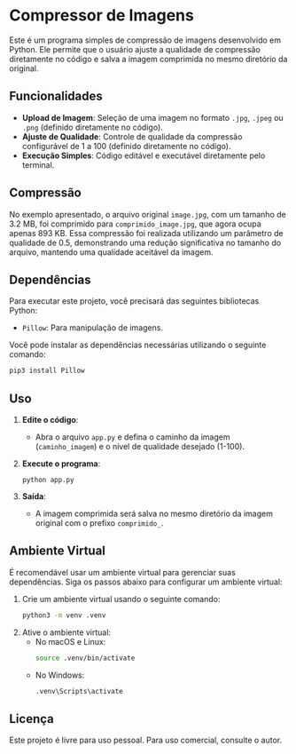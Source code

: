 # Compressor de Imagens

Este é um programa simples de compressão de imagens desenvolvido em Python. Ele permite que o usuário ajuste a qualidade de compressão diretamente no código e salva a imagem comprimida no mesmo diretório da original.

## Funcionalidades

- **Upload de Imagem**: Seleção de uma imagem no formato `.jpg`, `.jpeg` ou `.png` (definido diretamente no código).
- **Ajuste de Qualidade**: Controle de qualidade da compressão configurável de 1 a 100  (definido diretamente no código).
- **Execução Simples**: Código editável e executável diretamente pelo terminal.

## Compressão

No exemplo apresentado, o arquivo original `image.jpg`, com um tamanho de 3.2 MB, foi comprimido para `comprimido_image.jpg`, que agora ocupa apenas 893 KB. Essa compressão foi realizada utilizando um parâmetro de qualidade de 0.5, demonstrando uma redução significativa no tamanho do arquivo, mantendo uma qualidade aceitável da imagem.

## Dependências

Para executar este projeto, você precisará das seguintes bibliotecas Python:

- `Pillow`: Para manipulação de imagens.

Você pode instalar as dependências necessárias utilizando o seguinte comando:

```bash
pip3 install Pillow
```

## Uso

1. **Edite o código**:
   - Abra o arquivo `app.py` e defina o caminho da imagem (`caminho_imagem`) e o nível de qualidade desejado (1-100).

2. **Execute o programa**:

    ```console
    python app.py
    ```

3. **Saída**:
   - A imagem comprimida será salva no mesmo diretório da imagem original com o prefixo `comprimido_`.

## Ambiente Virtual

É recomendável usar um ambiente virtual para gerenciar suas dependências. Siga os passos abaixo para configurar um ambiente virtual:

1. Crie um ambiente virtual usando o seguinte comando:
    ```bash
    python3 -m venv .venv
    ```
2. Ative o ambiente virtual:
    - No macOS e Linux:
        ```bash
        source .venv/bin/activate
        ```
    - No Windows:
        ```bash
        .venv\Scripts\activate
        ```

## Licença

Este projeto é livre para uso pessoal. Para uso comercial, consulte o autor.
